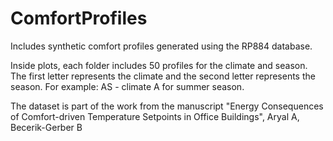# ComfortProfiles
Includes synthetic comfort profiles generated using the RP884 database.


Inside plots, each folder includes 50 profiles for the climate and season. The first letter represents the climate and the second letter represents the season. For example: AS - climate A for summer season.


The dataset is part of the work from the manuscript "Energy Consequences of Comfort-driven Temperature Setpoints in Office Buildings", Aryal A, Becerik-Gerber B
